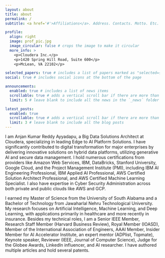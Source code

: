 ```yaml
---
layout: about
title: about
permalink: /
subtitle: <a href='#'>Affiliations</a>. Address. Contacts. Motto. Etc.

profile:
  align: right
  image: prof_pic.jpg
  image_circular: false # crops the image to make it circular
  more_info: >
    <p>Cloudera Inc.</p>
    <p>1420 Spring Hill Road, Suite 600</p>
    <p>McLean, VA 22102</p>

selected_papers: true # includes a list of papers marked as "selected={true}"
social: true # includes social icons at the bottom of the page

announcements:
  enabled: true # includes a list of news items
  scrollable: true # adds a vertical scroll bar if there are more than 3 news items
  limit: 5 # leave blank to include all the news in the `_news` folder

latest_posts:
  enabled: true
  scrollable: true # adds a vertical scroll bar if there are more than 3 new posts items
  limit: 3 # leave blank to include all the blog posts
---
```


I am Anjan Kumar Reddy Ayyadapu, a Big Data Solutions Architect at Cloudera, specializing in leading Edge to AI Platform Solutions. I have significantly contributed to digital transformation for major enterprises by delivering innovative solutions on hybrid data platforms, utilizing generative AI and secure data management. I hold numerous certifications from providers like Amazon Web Services, IBM, DataBricks, Stanford University, Google Cloud, and the Project Management Institute (PMI), including IBM AI Engineering Professional, IBM Applied AI Professional, AWS Certified Solution Architect Professional, and AWS Certified Machine Learning Specialist. I also have expertise in Cyber Security Administration across both private and public clouds like AWS and GCP.

I earned my Master of Science from the University of South Alabama and a Bachelor of Technology from Jawaharlal Nehru Technological University. My research focuses on Artificial Intelligence, Machine Learning, and Deep Learning, with applications primarily in healthcare and more recently in insurance. Besides my technical roles, I am a Senior IEEE Member, Research Staff Member (Harvard Business Review), Royal Member (IOASD), Member of the International Association of Engineers, AAAI Member, Insider Member for AI Accelerator Institute, an expert mentor (ADPlist, Topmate), Keynote speaker, Reviewer (IEEE, Journal of Computer Science), Judge for the Globee Awards, LinkedIn influencer, and AI researcher. I have authored multiple articles and hold several patents.
